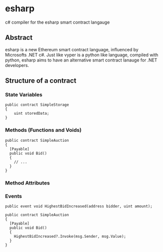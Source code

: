 # esharp
c# compiler for the esharp smart contract langauge

## Abstract

esharp is a new Ethereum smart contract language, influenced by Microsofts .NET c#.  Just like vyper is a python like language, compiled with python, esharp aims to have an alternative smart contract lanauge for .NET developers.

## Structure of a contract


### State Variables

```
public contract SimpleStorage
{
    uint storedData;
}
```

### Methods (Functions and Voids)

```
public contract SimpleAuction
{
  [Payable]
  public void Bid()
  {
    // ...
  }
}
```

### Method Attributes


### Events

```
public event void HighestBidIncreased(address bidder, uint amount);

public contract SimpleAuction
{
  [Payable]
  public void Bid()
  {
    HighestBidIncreased?.Invoke(msg.Sender, msg.Value);
  }
}
```
